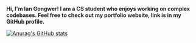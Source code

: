 **Hi, I'm Ian Gongwer! I am a CS student who enjoys working on complex codebases. Feel free to check out my portfolio website, link is in my GitHub profile.**

[![Anurag's GitHub stats](https://github-readme-stats-git-masterrstaa-rickstaa.vercel.app/api?username=IanGongwer)](https://github.com/anuraghazra/github-readme-stats)
